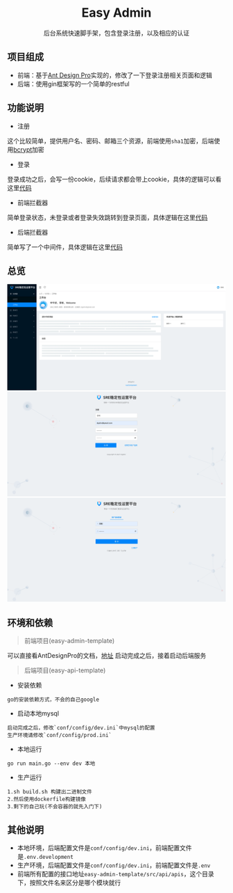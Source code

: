 <h1 align="center">Easy Admin</h1>
<div align="center">
后台系统快速脚手架，包含登录注册，以及相应的认证
</div>

项目组成
----
- 前端：基于[Ant Design Pro](https://pro.ant.design/)实现的，修改了一下登录注册相关页面和逻辑
- 后端：使用gin框架写的一个简单的restful

功能说明
----
- 注册

这个比较简单，提供用户名、密码、邮箱三个资源，前端使用`sha1`加密，后端使用[bcrypt](https://pkg.go.dev/golang.org/x/crypto/bcrypt)加密

- 登录

登录成功之后，会写一份cookie，后续请求都会带上cookie，具体的逻辑可以看这里[代码](easy-api-template/util/cookie.go)

- 前端拦截器

简单登录状态，未登录或者登录失效跳转到登录页面，具体逻辑在这里[代码](easy-admin-template/src/utils/request.js)

- 后端拦截器

简单写了一个中间件，具体逻辑在这里[代码](easy-api-template/middleware/auth.go)

总览
----
![png1](static/work.png)
![png2](static/register.png)
![png3](static/login.png)

环境和依赖
----

> 前端项目(easy-admin-template)

可以直接看AntDesignPro的文档，[地址](https://github.com/vueComponent/ant-design-vue-pro/blob/master/README.zh-CN.md)
启动完成之后，接着启动后端服务

> 后端项目(easy-api-template)

- 安装依赖
```shell
go的安装依赖方式，不会的自己google
```

- 启动本地mysql
```shell
启动完成之后，修改`conf/config/dev.ini`中mysql的配置
生产环境请修改`conf/config/prod.ini`
```

- 本地运行
```shell
go run main.go --env dev 本地
```

- 生产运行
```shell
1.sh build.sh 构建出二进制文件
2.然后使用dockerfile构建镜像
3.剩下的自己玩(不会容器的就先入门下)
```


其他说明
----
- 本地环境，后端配置文件是`conf/config/dev.ini`，前端配置文件是`.env.development`
- 生产环境，后端配置文件是`conf/config/dev.ini`，前端配置文件是`.env`
- 前端所有配置的接口地址`easy-admin-template/src/api/apis`，这个目录下，按照文件名来区分是哪个模块就行


